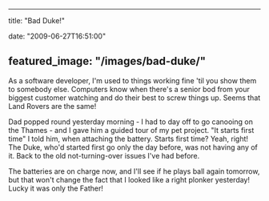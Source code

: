 
---
title: "Bad Duke!"

date: "2009-06-27T16:51:00"

featured_image: "/images/bad-duke/"
---


As a software developer, I'm used to things working fine 'til you show them to somebody else.  Computers know when there's a senior bod from your biggest customer watching and do their best to screw things up.  Seems that Land Rovers are the same!

Dad popped round yesterday morning - I had to day off to go canooing on the Thames - and I gave him a guided tour of my pet project.  "It starts first time" I told him, when attaching the battery.  Starts first time?  Yeah, right!  The Duke, who'd started first go only the day before, was not having any of it.  Back to the old not-turning-over issues I've had before. 

The batteries are on charge now, and I'll see if he plays ball again tomorrow, but that won't change the fact that I looked like a right plonker yesterday!  Lucky it was only the Father!